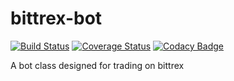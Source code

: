 # bittrex-bot

[![Build Status](https://travis-ci.org/geopan/bittrex-bot.svg?branch=master)](https://travis-ci.org/geopan/bittrex-bot)
[![Coverage Status](https://coveralls.io/repos/github/geopan/bittrex-bot/badge.svg?branch=master)](https://coveralls.io/github/geopan/bittrex-bot?branch=master)
[![Codacy Badge](https://api.codacy.com/project/badge/Grade/01b5aa409a3742608936a7f2c037aed9)](https://www.codacy.com/app/geopan/bittrex-bot?utm_source=github.com&utm_medium=referral&utm_content=geopan/bittrex-bot&utm_campaign=Badge_Grade)

A bot class designed for trading on bittrex
